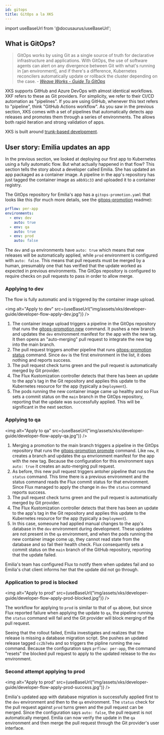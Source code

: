 ```yaml
---
id: gitops
title: GitOps a la XKS
---
```


import useBaseUrl from '@docusaurus/useBaseUrl';

## What is GitOps?

> GitOps works by using Git as a single source of truth for declarative infrastructure and applications. With GitOps, the use of software agents can alert on any divergence between Git with what's running in [an environment], and if there's a difference, Kubernetes reconcilers automatically update or rollback the cluster depending on the case. &dash; _[Weave Works - Guide To GitOps](https://www.weave.works/technologies/gitops/)_

XKS supports GitHub and Azure DevOps with almost identical workflows. XKF refers to these as Git providers. For simplicity, we refer to their CI/CD automation as "pipelines". If you are using GitHub, whenever this text refers to "pipeline", think "GitHub Actions workflow". As you saw in the previous section, XKS comes with a set of pipelines that automatically detects app releases and promotes them through a series of environments. The allows both rapid iteration and strong validation of apps.

XKS is built around [trunk-based development](https://trunkbaseddevelopment.com/).

## User story: Emilia updates an app

In the previous section, we looked at deploying our first app to Kubernetes using a fully automatic flow. But what actually happened in that flow? This section tells the story about a developer called Emilia. She has updated an app packaged as a container image. A pipeline in the app's repository has just tagged the container image as `a8b91c33` and uploaded it to a container registry.

The GitOps repository for Emilia's app has a `gitops-promotion.yaml` that looks like this (for much more details, see the [gitops-promotion](https://github.com/XenitAB/gitops-promotion) readme):

```yaml
prflow: per-app
environments:
  - env: dev
    auto: true
  - env: qa
    auto: true
  - env: prod
    auto: false
```

The `dev` and `qa` environments have `auto: true` which means that new releases will be automatically applied, while `prod` environment is configured with `auto: false`. This means that pull requests must be merged by a human, presumably one that has verified that the update worked as expected in previous environments. The GitOps repository is configured to require checks on pull requests to pass in order to allow merge.

### Applying to dev

The flow is fully automatic and is triggered by the container image upload.

<img alt="Apply to dev" src={useBaseUrl("img/assets/xks/developer-guide/developer-flow-apply-dev.jpg")} />

1. The container image upload triggers a pipeline in the GitOps repository that runs the [gitops-promotion new](https://github.com/XenitAB/gitops-promotion#gitops-promotion-new) command. It pushes a new branch and updates the `dev` environment manifest for the app with the new tag. It then opens an "auto-merging" pull request to integrate the new tag into the main branch.
1. The pull request triggers another pipeline that runs [gitops-promotion status](https://github.com/XenitAB/gitops-promotion#gitops-promotion-new) command. Since `dev` is the first environment in the list, it does nothing and reports success.
1. The pull request check turns green and the pull request is automatically merged by Git provider.
1. The Flux Kustomization controller detects that there has been an update to the app's tag in the Git repository and applies this update to the Kubernetes resource for the app (typically a `Deployment`).
1. The pods running the new container image came up healthy and so Flux sets a commit status on the `main` branch in the GitOps repository, reporting that the update was successfully applied. This will be significant in the next section.

### Applying to qa

<img alt="Apply to qa" src={useBaseUrl("img/assets/xks/developer-guide/developer-flow-apply-qa.jpg")} />

1. Merging a promotion to the main branch triggers a pipeline in the GitOps repository that runs the [gitops-promotion promote](https://github.com/XenitAB/gitops-promotion#gitops-promotion-promote) command. Like `new`, it creates a branch and updates the `qa` envrionment manifest for the app with the new tag. Because the configuration for this environment says `auto: true` it creates an auto-merging pull request.
1. As before, this new pull request triggers antoher pipeline that runs the `status` command. This time there is a previous environment and the status command reads the Flux commit status for that environment. Since Flux managed to apply the change in `dev` the `status` command reports success.
1. The pull request check turns green and the pull request is automatically merged by Git provider.
1. The Flux Kustomization controller detects that there has been an update to the app's tag in the Git repository and applies this update to the Kubernetes resource for the app (typically a `Deployment`).
1. In this case, someoune had applied manual changes to the app's database in the `dev` environment during development. These updates are not present in the `qa` environment, and when the pods running the new container image come up, they cannot read state from the database and so fail their health check. Flux consequently sets a commit status on the `main` branch of the GitHub repository, reporting that the update failed.

Emilia's team has configured Flux to notify them when updates fail and so Emilia's chat client informs her that the update did not go through.

### Application to prod is blocked

<img alt="Apply to prod" src={useBaseUrl("img/assets/xks/developer-guide/developer-flow-apply-prod-blocked.jpg")} />

The workflow for applying to `prod` is similar to that of `qa` above, but since Flux reported failure when applying the update to `qa`, the pipeline running the `status` command will fail and the Git provider will block merging of the pull request.

Seeing that the rollout failed, Emilia investigates and realizes that the release is missing a database migration script. She pushes an updated release tagged `cc2b7e0a` and so triggers the pipline running the `new` command. Because the configuration says `prflow: per-app`, the command "resets" the blocked pull request to apply to the updated release to the `dev` environment.

### Second attempt applying to prod

<img alt="Apply to prod" src={useBaseUrl("img/assets/xks/developer-guide/developer-flow-apply-prod-success.jpg")} />

Emilia's updated app with database migration is successfully applied first to the `dev` environment and then to the `qa` environment. The `status` check for the pull request against `prod` turns green and the pull request can be merged. Since the configuration says `auto: false`, the pull request is not automatically merged. Emilia can now verify the update in the `qa` environment and then merge the pull request through the Git provider's user interface.
